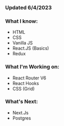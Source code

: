 ### Updated 6/4/2023

### What I know: 
- HTML
- CSS
- Vanilla JS
- React.JS (Basics)
- Redux

### What I'm Working on:
- React Router V6
- React Hooks
- CSS (Grid)

### What's Next:
- Next.Js
- Postgres 

### 

<!--
**Cyrillo46/Cyrillo46** is a ✨ _special_ ✨ repository because its `README.md` (this file) appears on your GitHub profile.

Here are some ideas to get you started:

- 🔭 I’m currently working on ...
- 🌱 I’m currently learning ...
- 👯 I’m looking to collaborate on ...
- 🤔 I’m looking for help with ...
- 💬 Ask me about ...
- 📫 How to reach me: ...
- 😄 Pronouns: ...
- ⚡ Fun fact: ...
-->
